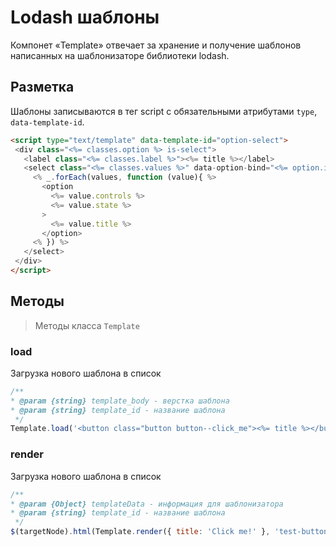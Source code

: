 # Lodash шаблоны

Компонет «Template» отвечает за хранение и получение шаблонов написанных на шаблонизаторе библиотеки lodash.

## Разметка

Шаблоны записываются в тег script с обязательными атрибутами `type`, `data-template-id`.

```html
<script type="text/template" data-template-id="option-select">
 <div class="<%= classes.option %> is-select">
   <label class="<%= classes.label %>"><%= title %></label>
   <select class="<%= classes.values %>" data-option-bind="<%= option.id %>">
     <% _.forEach(values, function (value){ %>
       <option
         <%= value.controls %>
         <%= value.state %>
       >
         <%= value.title %>
       </option>
     <% }) %>
   </select>
 </div>
</script>
```

## Методы

> Методы класса `Template`

### load

Загрузка нового шаблона в список


```js
/**
* @param {string} template_body - верстка шаблона
* @param {string} template_id - название шаблона
 */
Template.load('<button class="button button--click_me"><%= title %></button>', 'test-button')
```


### render

Загрузка нового шаблона в список


```js
/**
* @param {Object} templateData - информация для шаблонизатора
* @param {string} template_id - название шаблона
 */
$(targetNode).html(Template.render({ title: 'Click me!' }, 'test-button' ));
```
